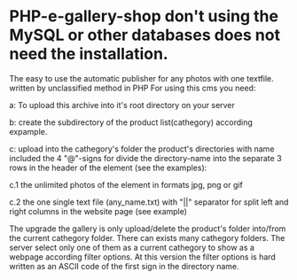# PHP-e-gallery-shop don't using the MySQL or other databases does not need the installation.
The easy to use the automatic publisher for any photos with one textfile. written by unclassified method in PHP
For using this cms you need:

a: To upload this archive into it's root directory on your server

b: create the subdirectory of the product list(cathegory) according expample. 

c: upload into the cathegory's folder the product's directories with name included the 4 "@"-signs for divide the directory-name into the separate 3 rows in the header of the element (see the examples): 

c.1 the unlimited photos of the element in formats jpg, png or gif

c.2 the one single text file (any_name.txt) with "||" separator for split left and right columns in the website page (see example) 

The upgrade the gallery is only upload/delete the product's folder into/from the current cathegory folder. There can exists many cathegory folders. The server select only one of them as a current cathegory to show as a webpage according filter options. At this version the filter options is hard written as an ASCII code of the first sign in the directory name.
